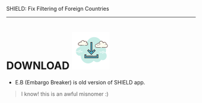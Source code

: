 SHIELD: Fix Filtering of Foreign Countries

---

# DOWNLOAD ![Latest Version](https://github.com/b-daarr/SHIELD/blob/main/img/download.png)


+ E.B (Embargo Breaker) is old version of SHIELD app.

> I know! this is an awful misnomer :)